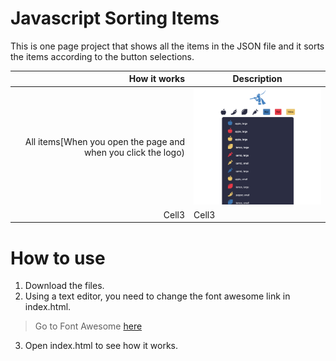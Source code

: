 # Javascript Sorting Items

This is one page project that shows all the items in the JSON file and it sorts the items according to the button selections.

| How it works | Description |
| -----: | ----------- |
|  All items[When you open the page and when you click the logo) | <img src="https://github.com/rebeccachoo/javascript-sorting-items/blob/main/screenshot1.png?raw=true" width="300" />       |
|  Cell3 | Cell3       |


# How to use
1. Download the files.
2. Using a text editor, you need to change the font awesome link in index.html.
> Go to Font Awesome [here](https://fontawesome.com/start)
3. Open index.html to see how it works.

